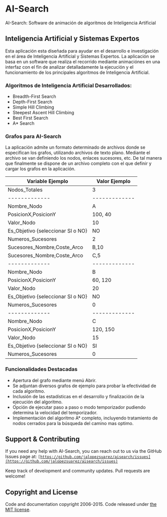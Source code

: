 # AI-Search 
AI-Search: Software de animación de algoritmos de Inteligencia Artificial

## Inteligencia Artificial y Sistemas Expertos
Esta aplicación esta diseñada para ayudar en el desarrollo e investigación en el área de Inteligencia Artificial y Sistemas Expertos. La aplicación se basa en un software que realiza el recorrido mediante animaciónes en una interfaz con el fín de analizar detalladamente la ejecución y el funcionamiento de los principales algoritmos de Inteligencia Artificial.

### Algoritmos de Inteligencia Artificial Desarrollados:
- Breadth-First Search 
- Depth-First Search 
- Simple Hill Climbing 
- Steepest Ascent Hill Climbing 
- Best First Search 
- A* Search

### Grafos para AI-Search 
La aplicación admite un formato determinado de archivos donde se especifican los grafos, utilizando archivos de texto plano. Mediante el archivo se van definiendo los nodos, enlaces sucesores, etc. De tal manera que finalmente se dispone de un archivo completo con el que definir y cargar los grafos en la aplicación.

| Variable Ejemplo  | Valor Ejemplo |
| ------------- | ------------- |
| Nodos_Totales | 3  |  
| ------------- | ------------- |
| Nombre_Nodo   | A | 
| PosicionX,PosicionY   | 100, 40  | 
| Valor_Nodo   | 10 |
| Es_Objetivo {seleccionar SI o NO}   | NO |
| Numeros_Sucesores   | 2  |
| Sucesores_Nombre,Coste_Arco   | B,10  |
| Sucesores_Nombre,Coste_Arco   | C,5  |
| ------------- | ------------- |
| Nombre_Nodo   | B | 
| PosicionX,PosicionY   | 60, 120  | 
| Valor_Nodo   | 20 |
| Es_Objetivo {seleccionar SI o NO}   | NO |
| Numeros_Sucesores   | 0  |
| ------------- | ------------- |
| Nombre_Nodo   | C | 
| PosicionX,PosicionY   | 120, 150  | 
| Valor_Nodo   | 15 |
| Es_Objetivo {seleccionar SI o NO}   | SI |
| Numeros_Sucesores   | 0  |

### Funcionalidades Destacadas
- Apertura del grafo mediante menú Abrir.
- Se adjuntan diversos grafos de ejemplo para probar la efectividad de cada algoritmo.
- Inclusión de las estadísticas en el desarrollo y finalización de la ejecución del algoritmo.
- Opción de ejecutar paso a paso o modo temporizador pudiendo determina la velocidad del temporizador.
- Implementación del algoritmo A* completo, incluyendo tratamiento de nodos cerrados para la búsqueda del camino mas optimo.

## Support & Contributing

If you need any help with AI-Search, you can reach out to us via the GitHub Issues page at:
<code>[https://github.com/jalopezsuarez/aisearch/issues](https://github.com/jalopezsuarez/aisearch/issues)</code>

Keep track of development and community updates. Pull requests are welcome!

## Copyright and License

Code and documentation copyright 2006-2015. Code released under [the MIT license](https://github.com/jalopezsuarez/aisearch/blob/master/aisearch/LICENSE).
